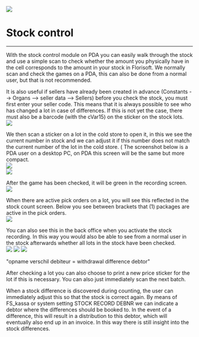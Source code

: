 <img src="../../fslogo.png"/>


# Stock control
-----

With the stock control module on PDA you can easily walk through the stock and use a simple scan to check whether the amount you physically have in the cell corresponds to the amount in your stock in Florisoft.
We normally scan and check the games on a PDA, this can also be done from a normal user, but that is not recommended.
 
It is also useful if sellers have already been created in advance (Constants --> Organs --> seller data --> Sellers) before you check the stock, you must first enter your seller code. This means that it is always possible to see who has changed a lot in case of differences.
If this is not yet the case, there must also be a barcode (with the cVar15) on the sticker on the stock lots.
<br>
 <img src=".stockcontrol/.media/foto1.png" />
 
 
We then scan a sticker on a lot in the cold store to open it, in this we see the current number in stock and we can adjust it if this number does not match the current number of the lot in the cold store. ( The screenshot below is a PDA user on a desktop PC, on PDA this screen will be the same but more compact.
<br>
<img src=".stockcontrol/.media/foto2.png" />
<br>
<img src=".stockcontrol/.media/foto3.png" />

After the game has been checked, it will be green in the recording screen.
<img src=".stockcontrol/.media/foto4.png" />
 
When there are active pick orders on a lot, you will see this reflected in the stock count screen.
Below you see between brackets that (1) packages are active in the pick orders.
<br>
 <img src=".stockcontrol/.media/foto5.png" />

 
You can also see this in the back office when you activate the stock recording. In this way you would also be able to see from a normal user in the stock afterwards whether all lots in the stock have been checked.
<br>
<img src=".stockcontrol/.media/foto6.png" />
<img src=".stockcontrol/.media/foto7.png" />
<img src=".stockcontrol/.media/foto8.png" />

"opname verschil debiteur = withdrawal difference debtor"

After checking a lot you can also choose to print a new price sticker for the lot if this is necessary. You can also just immediately scan the next batch.
 
When a stock difference is discovered during counting, the user can immediately adjust this so that the stock is correct again. By means of FS_kassa or system setting STOCK RECORD DEBNR we can indicate a debtor where the differences should be booked to. In the event of a difference, this will result in a distribution to this debtor, which will eventually also end up in an invoice. In this way there is still insight into the stock differences.